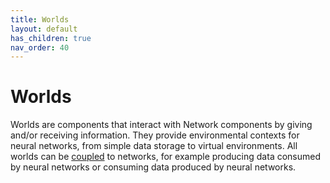 ```yaml
---
title: Worlds
layout: default
has_children: true
nav_order: 40
---
```


# Worlds

Worlds are components that interact with Network components by giving and/or receiving information. They provide environmental contexts for neural networks, from simple data storage to virtual environments. All worlds can be [coupled](../workspace/couplings) to networks, for example producing data consumed by neural networks or consuming data produced by neural networks. 
